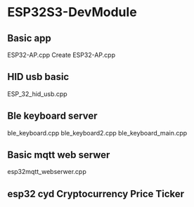 # ESP32S3-DevModule

## Basic app
ESP32-AP.cpp
Create ESP32-AP.cpp
## HID usb basic
ESP_32_hid_usb.cpp
## Ble keyboard server
ble_keyboard.cpp
ble_keyboard2.cpp
ble_keyboard_main.cpp
## Basic mqtt web serwer
esp32mqtt_webserwer.cpp

## esp32 cyd Cryptocurrency Price Ticker 
